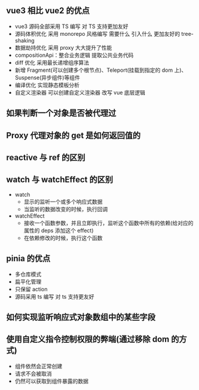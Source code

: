 ## vue3 相比 vue2 的优点

- vue3 源码全部采用 TS 编写 对 TS 支持更加友好
- 源码体积优化 采用 monorepo 风格编写 需要什么 引入什么 更加友好的 tree-shaking
- 数据劫持优化 采用 proxy 大大提升了性能
- compositionApi：整合业务逻辑 提取公共业务代码
- diff 优化 采用最长递增组序算法
- 新增 Fragment(可以创建多个根节点)、Teleport(挂载到指定的 dom 上)、Suspense(异步组件)等组件
- 编译优化 实现静态模板分析
- 自定义渲染器 可以创建自定义渲染器 改写 vue 底层逻辑

## 如果判断一个对象是否被代理过

## Proxy 代理对象的 get 是如何返回值的

## reactive 与 ref 的区别

## watch 与 watchEffect 的区别

- watch
  - 显示的监听一个或多个响应式数据
  - 当监听的数据改变的时候，执行回调
- watchEffect
  - 接收一个函数参数，并且立即执行，监听这个函数中所有的依赖(给对应的属性的 deps 添加这个 effect)
  - 在依赖修改的时候，执行这个函数

## pinia 的优点

- 多仓库模式
- 扁平化管理
- 只保留 action
- 源码采用 ts 编写 对 ts 支持更友好

## 如何实现监听响应式对象数组中的某些字段

## 使用自定义指令控制权限的弊端(通过移除 dom 的方式)

- 组件依然会正常创建
- 请求不会被取消
- 仍然可以获取到组件暴露的数据
